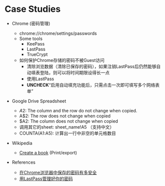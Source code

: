 Case Studies
=============
* Chrome (密码管理)
	* chrome://chrome/settings/passwords
	* Some tools
		* KeePass
		* LastPass
		* TrueCrypt
	* 如何保护Chrome存储的密码不被Guest访问
		* 清除浏览数据（清除已保存的密码），如果注销LastPass后仍然能够自动填表登陆，则可以将时间期限设得长一点
		* 使用LastPass
		* __UNCHECK__“启用自动填充功能后，只需点击一次即可填写多个网络表单”

* Google Drive Spreadsheet
	* $A$2: The column and the row do not change when copied.
	* A$2: The row does not change when copied
	* $A2: The column does not change when copied
	* 调用其它的sheet: sheet_name!A5 （支持中文）
	* COUNTA(A1:A5): 计算出一行中非空的单元格数目
	
* Wikipedia
	* [Create a book](http://www.quora.com/Wikipedia/What-are-some-of-the-best-hacks-for-using-Wikipedia) (Print/export)
	
* References
    * [在Chrome浏览器中保存的密码有多安全](http://blog.jobbole.com/30922/)
    * [用LastPass管理好你的密码](http://blog.jobbole.com/11195/)
	
